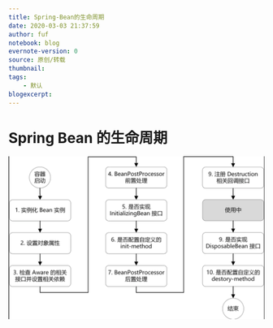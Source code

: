 ```yaml
---
title: Spring-Bean的生命周期
date: 2020-03-03 21:37:59
author: fuf
notebook: blog
evernote-version: 0
source: 原创/转载
thumbnail: 
tags:
    - 默认
blogexcerpt:
---
```


<!-- more -->
# Spring Bean 的生命周期
<!-- more -->


![](../img/SpringBean.png)